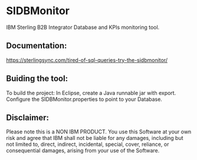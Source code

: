 # SIDBMonitor
IBM Sterling B2B Integrator Database and KPIs monitoring tool.

## Documentation:
https://sterlingsync.com/tired-of-sql-queries-try-the-sidbmonitor/

## Buiding the tool:
To build the project: In Eclipse, create a Java runnable jar with export.
Configure the SIDBMonitor.properties to point to your Database.

## Disclaimer:
Please note this is a NON IBM PRODUCT.
You use this Software at your own risk and agree that IBM shall not be liable for any damages,
including but not limited to, direct, indirect, incidental, special, cover, reliance, or consequential damages,
arising from your use of the Software.
